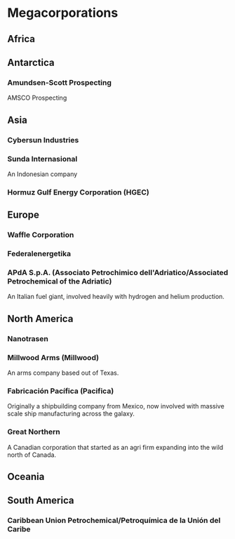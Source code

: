 # Megacorporations

## Africa

## Antarctica
### Amundsen-Scott Prospecting
 AMSCO Prospecting

## Asia
### Cybersun Industries

### Sunda Internasional
An Indonesian company

### Hormuz Gulf Energy Corporation (HGEC)

## Europe
### Waffle Corporation

### Federalenergetika

### APdA S.p.A. (Associato Petrochimico dell'Adriatico/Associated Petrochemical of the Adriatic)
An Italian fuel giant, involved heavily with hydrogen and helium production.

## North America
### Nanotrasen

### Millwood Arms (Millwood)
An arms company based out of Texas.

### Fabricación Pacífica (Pacifica)
Originally a shipbuilding company from Mexico, now involved with massive scale ship manufacturing across the galaxy.

### Great Northern
A Canadian corporation that started as an agri firm expanding into the wild north of Canada.

## Oceania

## South America
### Caribbean Union Petrochemical/Petroquímica de la Unión del Caribe
